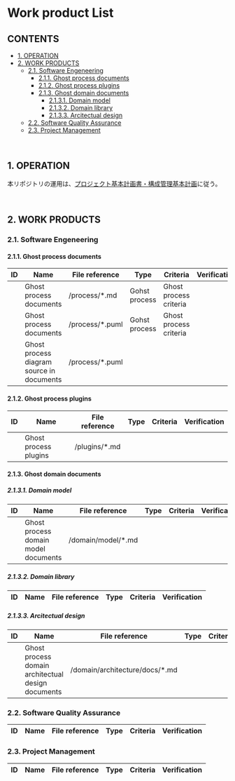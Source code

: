 # Work product List

## CONTENTS <!-- omit in toc -->

- [1. OPERATION](#1-operation)
- [2. WORK PRODUCTS](#2-work-products)
  - [2.1. Software Engeneering](#21-software-engeneering)
    - [2.1.1. Ghost process documents](#211-ghost-process-documents)
    - [2.1.2. Ghost process plugins](#212-ghost-process-plugins)
    - [2.1.3. Ghost domain documents](#213-ghost-domain-documents)
      - [2.1.3.1. Domain model](#2131-domain-model)
      - [2.1.3.2. Domain library](#2132-domain-library)
      - [2.1.3.3. Arcitectual design](#2133-arcitectual-design)
  - [2.2. Software Quality Assurance](#22-software-quality-assurance)
  - [2.3. Project Management](#23-project-management)

<br>

## 1. OPERATION

本リポジトリの運用は、[プロジェクト基本計画書・構成管理基本計画](./ProjectMasterPlan.md#62-configuration-management)に従う。

<br>

## 2. WORK PRODUCTS

### 2.1. Software Engeneering

#### 2.1.1. Ghost process documents

| ID | Name | File reference | Type | Criteria | Verification |
| -- | ---- | -------------- | ---- | -------- | ------------ |
|    | Ghost process documents | /process/*.md   | Gohst process | Ghost process criteria |
|    | Ghost process documents | /process/*.puml | Gohst process | Ghost process criteria |
|    | Ghost process diagram source in documents | /process/*.puml |

#### 2.1.2. Ghost process plugins

| ID | Name | File reference | Type | Criteria | Verification |
| -- | ---- | -------------- | ---- | -------- | ------------ |
|    | Ghost process plugins | /plugins/*.md |

#### 2.1.3. Ghost domain documents

##### 2.1.3.1. Domain model

| ID | Name | File reference | Type | Criteria | Verification |
| -- | ---- | -------------- | ---- | -------- | ------------ |
|    | Ghost process domain model documents | /domain/model/*.md |

##### 2.1.3.2. Domain library

| ID | Name | File reference | Type | Criteria | Verification |
| -- | ---- | -------------- | ---- | -------- | ------------ |

##### 2.1.3.3. Arcitectual design

| ID | Name | File reference | Type | Criteria | Verification |
| -- | ---- | -------------- | ---- | -------- | ------------ |
|    | Ghost process domain architectual design documents | /domain/architecture/docs/*.md |

### 2.2. Software Quality Assurance

| ID | Name | File reference | Type | Criteria | Verification |
| -- | ---- | -------------- | ---- | -------- | ------------ |

### 2.3. Project Management

| ID | Name | File reference | Type | Criteria | Verification |
| -- | ---- | -------------- | ---- | -------- | ------------ |
